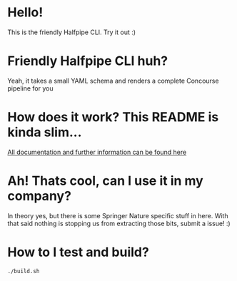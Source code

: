 # Hello!

This is the friendly Halfpipe CLI. Try it out :)

# Friendly Halfpipe CLI huh?

Yeah, it takes a small YAML schema and renders a complete Concourse pipeline for you

# How does it work? This README is kinda slim...

[All documentation and further information can be found here](https://docs.halfpipe.io)

# Ah! Thats cool, can I use it in my company?

In theory yes, but there is some Springer Nature specific stuff in here. With that said nothing is stopping us from extracting those bits, submit a issue! :)

# How to I test and build?

```
./build.sh
```
